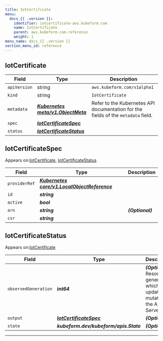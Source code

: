 ```yaml
---
title: IotCertificate
menu:
  docs_{{ .version }}:
    identifier: iotcertificate-aws.kubeform.com
    name: IotCertificate
    parent: aws.kubeform.com-reference
    weight: 1
menu_name: docs_{{ .version }}
section_menu_id: reference
---
```


## IotCertificate
| Field | Type | Description |
| ------ | ----- | ----------- |
| `apiVersion` | string | `aws.kubeform.com/v1alpha1` |
|    `kind` | string | `IotCertificate` |
| `metadata` | ***[Kubernetes meta/v1.ObjectMeta](https://kubernetes.io/docs/reference/generated/kubernetes-api/v1.13/#objectmeta-v1-meta)***|Refer to the Kubernetes API documentation for the fields of the `metadata` field.|
| `spec` | ***[IotCertificateSpec](#IotCertificateSpec)***||
| `status` | ***[IotCertificateStatus](#IotCertificateStatus)***||
## IotCertificateSpec

Appears on:[IotCertificate](#IotCertificate), [IotCertificateStatus](#IotCertificateStatus)

| Field | Type | Description |
| ------ | ----- | ----------- |
| `providerRef` | ***[Kubernetes core/v1.LocalObjectReference](https://kubernetes.io/docs/reference/generated/kubernetes-api/v1.13/#localobjectreference-v1-core)***||
| `id` | ***string***||
| `active` | ***bool***||
| `arn` | ***string***| ***(Optional)*** |
| `csr` | ***string***||
## IotCertificateStatus

Appears on:[IotCertificate](#IotCertificate)

| Field | Type | Description |
| ------ | ----- | ----------- |
| `observedGeneration` | ***int64***| ***(Optional)*** Resource generation, which is updated on mutation by the API Server.|
| `output` | ***[IotCertificateSpec](#IotCertificateSpec)***| ***(Optional)*** |
| `state` | ***kubeform.dev/kubeform/apis.State***| ***(Optional)*** |
---
